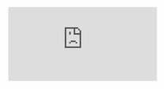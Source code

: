 

<figure><embed src="https://wakatime.com/share/@YichenChen/2aecf6e5-7536-4b1a-97d7-3936d5eadcfa.svg"></embed></figure>
